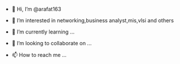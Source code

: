 - 👋 Hi, I’m @arafat163
- 👀 I’m interested in networking,business analyst,mis,vlsi and others

- 🌱 I’m currently learning ...
- 💞️ I’m looking to collaborate on ...
- 📫 How to reach me ...

<!---
arafat163/arafat163 is a ✨ special ✨ repository because its `README.md` (this file) appears on your GitHub profile.
You can click the Preview link to take a look at your changes.
--->

